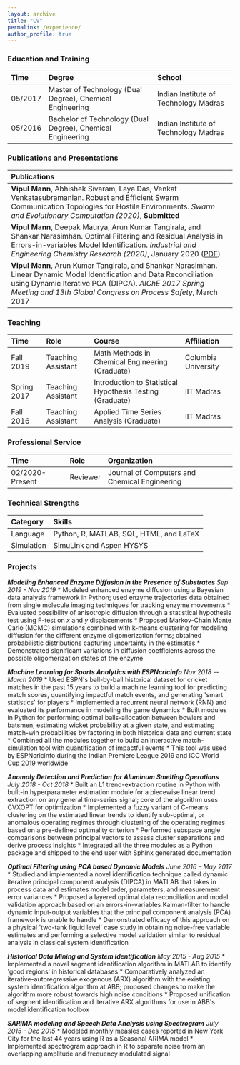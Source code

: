 ```yaml
---
layout: archive
title: "CV"
permalink: /experience/
author_profile: true
---
```



### Education and Training

|Time|Degree|School|
|:-|:-|:-|
|05/2017|Master of Technology (Dual Degree), Chemical Engineering | Indian Institute of Technology Madras
|05/2016|Bachelor of Technology (Dual Degree), Chemical Engineering |Indian Institute of Technology Madras


### Publications and Presentations

|Publications|
|:-|
|**Vipul Mann**, Abhishek Sivaram, Laya Das, Venkat Venkatasubramanian. Robust and Efficient Swarm Communication Topologies for Hostile Environments. _Swarm and Evolutionary Computation (2020)_, **Submitted**|
|**Vipul Mann**, Deepak Maurya, Arun Kumar Tangirala, and Shankar Narasimhan. Optimal Filtering and Residual Analysis in Errors-in-variables Model Identification. _Industrial and Engineering Chemistry Research (2020)_, January 2020 ([PDF](../files/iecr_paper1.pdf))|
|**Vipul Mann**, Arun Kumar Tangirala, and Shankar Narasimhan. Linear Dynamic Model Identification and Data Reconciliation using Dynamic Iterative PCA (DIPCA). _AIChE 2017 Spring Meeting and 13th Global Congress on Process Safety_, March 2017|

### Teaching

|Time|Role|Course|Affiliation|
|:-|:-|:-|:-|
|Fall 2019|Teaching Assistant|Math Methods in Chemical Engineering (Graduate)|Columbia University|
|Spring 2017|Teaching Assistant| Introduction to Statistical Hypothesis Testing (Graduate)| IIT Madras|
|Fall 2016|Teaching Assistant|Applied Time Series Analysis (Graduate)|IIT Madras|

### Professional Service

|Time|Role|Organization|
|:-|:-|:-|
|02/2020-Present|Reviewer|Journal of Computers and Chemical Engineering|

### Technical Strengths

|Category|Skills|
|:-|:-|
|Language           |Python, R, MATLAB, SQL, HTML, and LaTeX|
|Simulation         |SimuLink and Aspen HYSYS|

### Projects

**_Modeling Enhanced Enzyme Diffusion in the Presence of Substrates_**
_Sep 2019 - Nov 2019_
    * Modeled enhanced enzyme diffusion using a Bayesian data analysis framework in Python; used enzyme trajectories data obtained from single molecule imaging techniques for tracking enzyme movements
    * Evaluated possibility of anisotropic diffusion through a statistical hypothesis test using F-test on $x$ and $y$ displacements
    * Proposed Markov-Chain Monte Carlo (MCMC) simulations combined with k-means clustering for modeling diffusion for the different enzyme oligomerization forms; obtained probabilistic distributions capturing uncertainty in the estimates
    * Demonstrated significant variations in diffusion coefficients across the possible oligomerization states of the enzyme

**_Machine Learning for Sports Analytics with ESPNcricinfo_**
_Nov 2018 -- March 2019_
    * Used ESPN's ball-by-ball historical dataset for cricket matches in the past $15$ years to build a machine learning tool for predicting match scores, quantifying impactful match events, and generating 'smart statistics' for players
    * Implemented a recurrent neural network (RNN) and evaluated its performance in modeling the game dynamics
    * Built modules in Python for performing optimal balls-allocation between bowlers and batsmen, estimating wicket probability at a given state, and estimating match-win probabilities by factoring in both historical data and current state
    * Combined all the modules together to build an interactive match-simulation tool with quantification of impactful events
    * This tool was used by ESPNcricinfo during the Indian Premiere League 2019 and ICC World Cup 2019 worldwide

**_Anomaly Detection and Prediction for Aluminum Smelting Operations_**
_July 2018 - Oct 2018_
	* Built an L1 trend-extraction routine in Python with built-in hyperparameter estimation module for a piecewise linear trend extraction on any general time-series signal; core of the algorithm uses CVXOPT for optimization
	* Implemented a fuzzy variant of C-means clustering on the estimated linear trends to identify sub-optimal, or anomalous operating regimes through clustering of the operating regimes based on a pre-defined optimality criterion
	* Performed subspace angle comparisons between principal vectors to assess cluster separations and derive process insights
	* Integrated all the three modules as a Python package and shipped to the end user with Sphinx generated documentation

**_Optimal Filtering using PCA based Dynamic Models_**
_June 2016 – May 2017_
    * Studied and implemented a novel identification technique called dynamic iterative principal component analysis (DIPCA) in MATLAB that takes in process data and estimates model order, parameters, and measurement error variances
    * Proposed a layered optimal data reconciliation and model validation approach based on an errors-in-variables Kalman-filter to handle dynamic input-output variables that the principal component analysis (PCA) framework is unable to handle
    * Demonstrated efficacy of this approach on a physical 'two-tank liquid level' case study in obtaining noise-free variable estimates and performing a selective model validation similar to residual analysis in classical system identification

**_Historical Data Mining and System Identification_**
_May 2015 - Aug 2015_
    * Implemented a novel segment identification algorithm in MATLAB to identify 'good regions' in historical databases
    * Comparatively analyzed an iterative-autoregressive exogenous (ARX) algorithm with the existing system identification algorithm at ABB; proposed changes to make the algorithm more robust towards high noise conditions
    *  Proposed unification of segment identification and iterative ARX algorithms for use in ABB's model identification toolbox

**_SARIMA modeling and Speech Data Analysis using Spectrogram_**
_July 2015 - Dec 2015_
	* Modeled monthly measles cases reported in New York City for the last $44$ years using R as a Seasonal ARIMA model
	* Implemented spectrogram approach in R to separate noise from an overlapping amplitude and frequency modulated signal